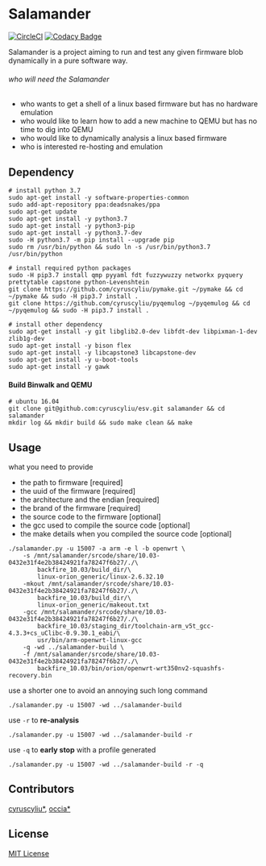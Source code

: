 # Salamander

[![CircleCI](https://circleci.com/gh/cyruscyliu/esv/tree/master.svg?style=svg&circle-token=7f12caaa351d02731d57d8165e634dc3e3537d33)](https://circleci.com/gh/cyruscyliu/esv/tree/master)
[![Codacy Badge](https://api.codacy.com/project/badge/Grade/a7aacb11a3b14a7d8e069d8a440a43c0)](https://www.codacy.com?utm_source=github.com&amp;utm_medium=referral&amp;utm_content=cyruscyliu/esv&amp;utm_campaign=Badge_Grade)

Salamander is a project aiming to run and test any given firmware blob dynamically in a pure software way.

###### who will need the Salamander
+ who wants to get a shell of a linux based firmware but has no hardware emulation
+ who would like to learn how to add a new machine to QEMU but has no time to dig into QEMU
+ who would like to dynamically analysis a linux based firmware
+ who is interested re-hosting and emulation

## Dependency

```shell script
# install python 3.7
sudo apt-get install -y software-properties-common
sudo add-apt-repository ppa:deadsnakes/ppa
sudo apt-get update
sudo apt-get install -y python3.7
sudo apt-get install -y python3-pip
sudo apt-get install -y python3.7-dev
sudo -H python3.7 -m pip install --upgrade pip
sudo rm /usr/bin/python && sudo ln -s /usr/bin/python3.7 /usr/bin/python

# install required python packages
sudo -H pip3.7 install qmp pyyaml fdt fuzzywuzzy networkx pyquery prettytable capstone python-Levenshtein
git clone https://github.com/cyruscyliu/pymake.git ~/pymake && cd ~/pymake && sudo -H pip3.7 install .
git clone https://github.com/cyruscyliu/pyqemulog ~/pyqemulog && cd ~/pyqemulog && sudo -H pip3.7 install .

# install other dependency
sudo apt-get install -y git libglib2.0-dev libfdt-dev libpixman-1-dev zlib1g-dev
sudo apt-get install -y bison flex
sudo apt-get install -y libcapstone3 libcapstone-dev
sudo apt-get install -y u-boot-tools
sudo apt-get install -y gawk
```

#### Build Binwalk and QEMU

```shell script
# ubuntu 16.04
git clone git@github.com:cyruscyliu/esv.git salamander && cd salamander
mkdir log && mkdir build && sudo make clean && make
```

## Usage

what you need to provide
+ the path to firmware [required]
+ the uuid of the firmware [required]
+ the architecture and the endian [required]
+ the brand of the firmware [required]
+ the source code to the firmware [optional]
+ the gcc used to compile the source code [optional]
+ the make details when you compiled the source code [optional]

```
./salamander.py -u 15007 -a arm -e l -b openwrt \
    -s /mnt/salamander/srcode/share/10.03-0432e31f4e2b38424921fa78247f6b27/./\
        backfire_10.03/build_dir/\
        linux-orion_generic/linux-2.6.32.10 
    -mkout /mnt/salamander/srcode/share/10.03-0432e31f4e2b38424921fa78247f6b27/./\
        backfire_10.03/build_dir/\
        linux-orion_generic/makeout.txt 
    -gcc /mnt/salamander/srcode/share/10.03-0432e31f4e2b38424921fa78247f6b27/./\
        backfire_10.03/staging_dir/toolchain-arm_v5t_gcc-4.3.3+cs_uClibc-0.9.30.1_eabi/\
        usr/bin/arm-openwrt-linux-gcc 
    -q -wd ../salamander-build \
    -f /mnt/salamander/srcode/share/10.03-0432e31f4e2b38424921fa78247f6b27/./\
        backfire_10.03/bin/orion/openwrt-wrt350nv2-squashfs-recovery.bin
```

use a shorter one to avoid an annoying such long command

```
./salamander.py -u 15007 -wd ../salamander-build
```

use `-r` to **re-analysis**

```shell script
./salamander.py -u 15007 -wd ../salamander-build -r 
```

use `-q` to **early stop** with a profile generated

````shell script
./salamander.py -u 15007 -wd ../salamander-build -r -q
````

## Contributors
[cyruscyliu*](https://github.com/cyruscyliu/esv), [occia*](https://github.com/occia)

## License
[MIT License](./LICENSE)
